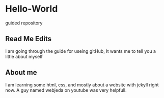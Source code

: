 # Hello-World
guided repository

## Read Me Edits
I am going through the guide for useing gitHub, It wants me to tell you a little about myself

## About me
I am learning some html, css, and mostly about a website with jekyll right now.  A guy named webjeda on youtube was very helpfull.
